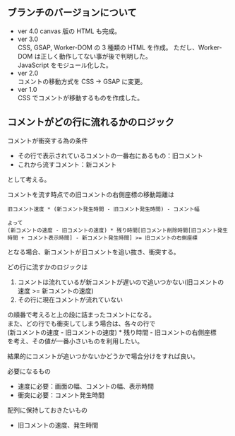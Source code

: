## ブランチのバージョンについて
- ver 4.0
canvas 版の HTML も完成。
- ver 3.0  
CSS, GSAP, Worker-DOM の 3 種類の HTML を作成。 
ただし、Worker-DOM は正しく動作してない事が後で判明した。   
JavaScript をモジュール化した。  
- ver 2.0  
コメントの移動方式を CSS -> GSAP に変更。  
- ver 1.0  
CSS でコメントが移動するものを作成した。  

## コメントがどの行に流れるかのロジック

コメントが衝突する為の条件  
- その行で表示されているコメントの一番右にあるもの：旧コメント  
- これから流すコメント：新コメント  

として考える。    
    
コメントを流す時点での旧コメントの右側座標の移動距離は  

```
旧コメント速度 * (新コメント発生時間 - 旧コメント発生時間) - コメント幅

よって
(新コメントの速度 - 旧コメントの速度) * 残り時間[旧コメント削除時間[旧コメント発生時間 + コメント表示時間] - 新コメント発生時間] >= 旧コメントの右側座標
``` 

となる場合、新コメントが旧コメントを追い抜き、衝突する。  

どの行に流すかのロジックは  
1. コメントは流れているが新コメントが遅いので追いつかない(旧コメントの速度 >= 新コメントの速度)  
2. その行に現在コメントが流れていない  

の順番で考えると上の段に詰まったコメントになる。  
また、どの行でも衝突してしまう場合は、各々の行で  
    (新コメントの速度 - 旧コメントの速度) * 残り時間 - 旧コメントの右側座標  
を考え、その値が一番小さいものを利用したい。  

結果的にコメントが追いつかないかどうかで場合分けをすれば良い。  

必要になるもの  
- 速度に必要：画面の幅、コメントの幅、表示時間  
- 衝突に必要：コメント発生時間  

配列に保持しておきたいもの  
- 旧コメントの速度、発生時間  